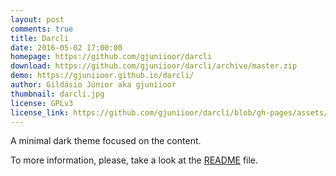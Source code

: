 ```yaml
---
layout: post
comments: true
title: Darcli
date: 2016-05-02 17:00:00
homepage: https://github.com/gjuniioor/darcli
download: https://github.com/gjuniioor/darcli/archive/master.zip
demo: https://gjuniioor.github.io/darcli/
author: Gildásio Júnior aka gjuniioor
thumbnail: darcli.jpg
license: GPLv3
license_link: https://github.com/gjuniioor/darcli/blob/gh-pages/assets/LICENSE
---
```


A minimal dark theme focused on the content.

To more information, please, take a look at the [README](https://github.com/gjuniioor/darcli/) file.
